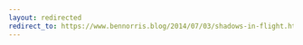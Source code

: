```yaml
---
layout: redirected
redirect_to: https://www.bennorris.blog/2014/07/03/shadows-in-flight.html
---
```

